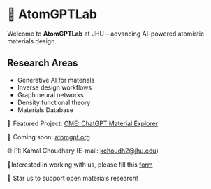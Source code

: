 # 👾 AtomGPTLab

Welcome to **AtomGPTLab** at JHU – advancing AI-powered atomistic materials design.



##  Research Areas
- Generative AI for materials
- Inverse design workflows
- Graph neural networks
- Density functional theory
- Materials Database

🚀 Featured Project: [CME: ChatGPT Material Explorer](https://github.com/AtomGPTLab/chatgpt_material_explorer)  

🚀 Coming soon: [atomgpt.org](https://atomgpt.org/)

🌐 PI: Kamal Choudhary (E-mail: kchoudh2@jhu.edu)

🔬Interested in working with us, please fill this [form](https://forms.gle/TvWAHPpNs4BUDJkx9)

🌟 Star us to support open materials research!
